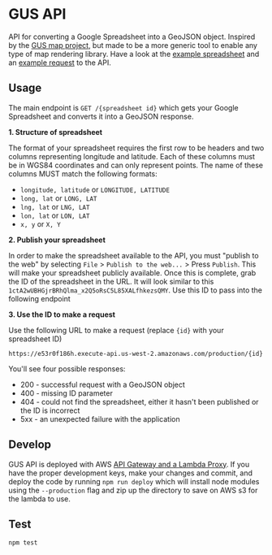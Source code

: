 # GUS API

API for converting a Google Spreadsheet into a GeoJSON object. Inspired by the [GUS map project](https://github.com/mapsam/gus), but made to be a more generic tool to enable any type of map rendering library. Have a look at the [example spreadsheet](https://docs.google.com/spreadsheets/d/1ctA2wUBHGjrBRhQlma_x2Q5oRsC5L85XALfhkezsQMY/edit#gid=0) and an [example request](https://e53r0f186h.execute-api.us-west-2.amazonaws.com/production/1ctA2wUBHGjrBRhQlma_x2Q5oRsC5L85XALfhkezsQMY) to the API.

## Usage

The main endpoint is `GET /{spreadsheet id}` which gets your Google Spreadsheet and converts it into a GeoJSON response.

**1. Structure of spreadsheet**

The format of your spreadsheet requires the first row to be headers and two columns representing longitude and latitude. Each of these columns must be in WGS84 coordinates and can only represent points. The name of these columns MUST match the following formats:

* `longitude, latitude` or `LONGITUDE, LATITUDE`
* `long, lat` or `LONG, LAT`
* `lng, lat` or `LNG, LAT`
* `lon, lat` or `LON, LAT`
* `x, y` or `X, Y`

**2. Publish your spreadsheet**

In order to make the spreadsheet available to the API, you must "publish to the web" by selecting `File` > `Publish to the web...` > Press `Publish`. This will make your spreadsheet publicly available. Once this is complete, grab the ID of the spreadsheet in the URL. It will look similar to this `1ctA2wUBHGjrBRhQlma_x2Q5oRsC5L85XALfhkezsQMY`. Use this ID to pass into the following endpoint

**3. Use the ID to make a request**

Use the following URL to make a request (replace `{id}` with your spreadsheet ID)

```
https://e53r0f186h.execute-api.us-west-2.amazonaws.com/production/{id}
```

You'll see four possible responses:

* 200 - successful request with a GeoJSON object
* 400 - missing ID parameter
* 404 - could not find the spreadsheet, either it hasn't been published or the ID is incorrect
* 5xx - an unexpected failure with the application

## Develop

GUS API is deployed with AWS [API Gateway and a Lambda Proxy](https://docs.aws.amazon.com/apigateway/latest/developerguide/api-gateway-create-api-as-simple-proxy-for-lambda.html). If you have the proper development keys, make your changes and commit, and deploy the code by running `npm run deploy` which will install node modules using the `--production` flag and zip up the directory to save on AWS s3 for the lambda to use.

## Test

```
npm test
```
